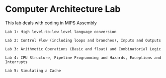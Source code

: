 # Computer Architecture Lab

This lab deals with coding in MIPS Assembly

	Lab 1: High level-to-low level language conversion

	Lab 2: Control Flow (including loops and branches), Inputs and Outputs

	Lab 3: Arithmetic Operations (Basic and float) and Combinatorial Logic

	Lab 4: CPU Structure, Pipeline Programming and Hazards, Exceptions and Interrupts

	Lab 5: Simulating a Cache